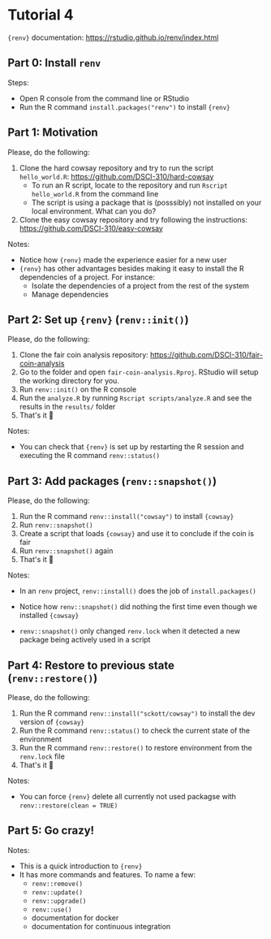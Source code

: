 # Tutorial 4

`{renv}` documentation: https://rstudio.github.io/renv/index.html

## Part 0: Install `renv`

Steps:

- Open R console from the command line or RStudio
- Run the R command `install.packages("renv")` to install `{renv}`

## Part 1: Motivation

Please, do the following:

1. Clone the hard cowsay repository and try to run the script `hello_world.R`: https://github.com/DSCI-310/hard-cowsay
   - To run an R script, locate to the repository and run `Rscript hello_world.R` from the command line
   - The script is using a package that is (posssibly) not installed on your local environment. What can you do?
2. Clone the easy cowsay repository and try following the instructions: https://github.com/DSCI-310/easy-cowsay

Notes:
- Notice how `{renv}` made the experience easier for a new user
- `{renv}` has other advantages besides making it easy to install the R dependencies of a project. For instance:
    - Isolate the dependencies of a project from the rest of the system
    - Manage dependencies

## Part 2: Set up `{renv}` (`renv::init()`)

Please, do the following:
1. Clone the fair coin analysis repository: https://github.com/DSCI-310/fair-coin-analysis
2. Go to the folder and open `fair-coin-analysis.Rproj`. RStudio will setup the working directory for you.
3. Run `renv::init()` on the R console
4. Run the `analyze.R` by running `Rscript scripts/analyze.R` and see the results in the `results/` folder
5. That's it 🥳

Notes:
- You can check that `{renv}` is set up by restarting the R session and executing the R command `renv::status()`

## Part 3: Add packages (`renv::snapshot()`)

Please, do the following:
1. Run the R command `renv::install("cowsay")` to install `{cowsay}` 
2. Run `renv::snapshot()`
3. Create a script that loads `{cowsay}` and use it to conclude if the coin is fair
4. Run `renv::snapshot()` again
6. That's it 🥳

Notes:

- In an `renv` project, `renv::install()` does the job of `install.packages()`

- Notice how `renv::snapshot()` did nothing the first time even though we installed `{cowsay}`
- `renv::snapshot()` only changed `renv.lock` when it detected a new package being actively used in a script

## Part 4: Restore to previous state (`renv::restore()`)

Please, do the following:
1. Run the R command `renv::install("sckott/cowsay")` to install the dev version of `{cowsay}`
2. Run the R command `renv::status()` to check the current state of the environment
3. Run the R command `renv::restore()` to restore environment from the `renv.lock` file
4. That's it 🥳

Notes:
- You can force `{renv}` delete all currently not used packagse with `renv::restore(clean = TRUE)`

## Part 5: Go crazy!

Notes:
- This is a quick introduction to `{renv}`
- It has more commands and features. To name a few:
    - `renv::remove()`
    - `renv::update()`
    - `renv::upgrade()`
    - `renv::use()`
    - documentation for docker
    - documentation for continuous integration
